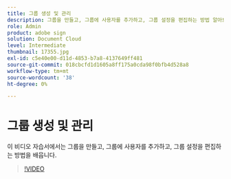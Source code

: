 ```yaml
---
title: 그룹 생성 및 관리
description: 그룹을 만들고, 그룹에 사용자를 추가하고, 그룹 설정을 편집하는 방법 알아보기
role: Admin
product: adobe sign
solution: Document Cloud
level: Intermediate
thumbnail: 17355.jpg
exl-id: c5e40e00-d11d-4853-b7a8-4137649ff481
source-git-commit: 018cbcfd1d1605a8ff175a0cda98f0bfb4d528a8
workflow-type: tm+mt
source-wordcount: '38'
ht-degree: 0%

---
```


# 그룹 생성 및 관리

이 비디오 자습서에서는 그룹을 만들고, 그룹에 사용자를 추가하고, 그룹 설정을 편집하는 방법을 배웁니다.

>[!VIDEO](https://video.tv.adobe.com/v/17355?hidetitle=true)
